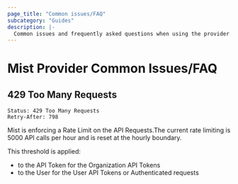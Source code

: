 ```yaml
---
page_title: "Common issues/FAQ"
subcategory: "Guides"
description: |-
  Common issues and frequently asked questions when using the provider.
---
```


# Mist Provider Common Issues/FAQ

## 429 Too Many Requests

```
Status: 429 Too Many Requests
Retry-After: 798
```

Mist is enforcing a Rate Limit on the API Requests.The current rate limiting is 5000 API calls per hour and is reset at the hourly boundary.


This threshold is applied:
- to the API Token for the Organization API Tokens
- to the User for the User API Tokens or Authenticated requests
